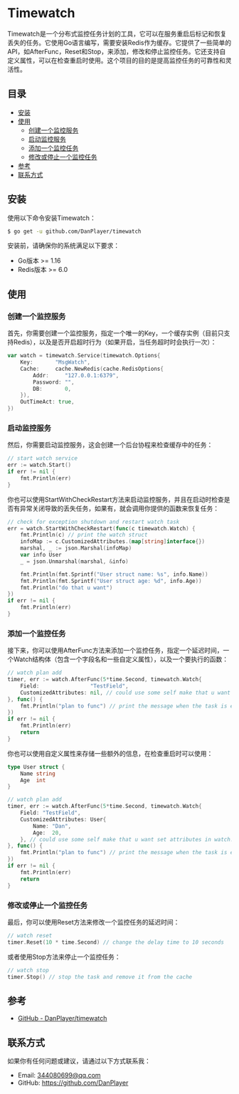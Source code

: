 # Timewatch

Timewatch是一个分布式监控任务计划的工具，它可以在服务重启后标记和恢复丢失的任务。它使用Go语言编写，需要安装Redis作为缓存。它提供了一些简单的API，如AfterFunc，Reset和Stop，来添加，修改和停止监控任务。它还支持自定义属性，可以在检查重启时使用。这个项目的目的是提高监控任务的可靠性和灵活性。

## 目录

- [安装](#安装)
- [使用](#使用)
  - [创建一个监控服务](#创建一个监控服务)
  - [启动监控服务](#启动监控服务)
  - [添加一个监控任务](#添加一个监控任务)
  - [修改或停止一个监控任务](#修改或停止一个监控任务)
- [参考](#参考)
- [联系方式](#联系方式)

## 安装

使用以下命令安装Timewatch：

```bash
$ go get -u github.com/DanPlayer/timewatch
```

安装前，请确保你的系统满足以下要求：

- Go版本 >= 1.16
- Redis版本 >= 6.0

## 使用

### 创建一个监控服务

首先，你需要创建一个监控服务，指定一个唯一的Key，一个缓存实例（目前只支持Redis），以及是否开启超时行为（如果开启，当任务超时时会执行一次）：

```go
var watch = timewatch.Service(timewatch.Options{
    Key:       "MsgWatch",
    Cache:     cache.NewRedis(cache.RedisOptions{
        Addr:     "127.0.0.1:6379",
        Password: "",
        DB:       0,
    }),
    OutTimeAct: true,
})
```

### 启动监控服务

然后，你需要启动监控服务，这会创建一个后台协程来检查缓存中的任务：

```go
// start watch service
err := watch.Start()
if err != nil {
    fmt.Println(err)
}
```

你也可以使用StartWithCheckRestart方法来启动监控服务，并且在启动时检查是否有异常关闭导致的丢失任务，如果有，就会调用你提供的函数来恢复任务：

```go
// check for exception shutdown and restart watch task
err = watch.StartWithCheckRestart(func(c timewatch.Watch) {
    fmt.Println(c) // print the watch struct
    infoMap := c.CustomizedAttributes.(map[string]interface{})
    marshal, _ := json.Marshal(infoMap)
    var info User
    _ = json.Unmarshal(marshal, &info)

    fmt.Println(fmt.Sprintf("User struct name: %s", info.Name))
    fmt.Println(fmt.Sprintf("User struct age: %d", info.Age))
    fmt.Println("do that u want")
})
if err != nil {
    fmt.Println(err)
}
```

### 添加一个监控任务

接下来，你可以使用AfterFunc方法来添加一个监控任务，指定一个延迟时间，一个Watch结构体（包含一个字段名和一些自定义属性），以及一个要执行的函数：

```go
// watch plan add
timer, err := watch.AfterFunc(5*time.Second, timewatch.Watch{
    Field:                "TestField",
    CustomizedAttributes: nil, // could use some self make that u want set attributes in watch.CheckRestart
}, func() {
    fmt.Println("plan to func") // print the message when the task is executed
})
if err != nil {
    fmt.Println(err)
    return
}
```

你也可以使用自定义属性来存储一些额外的信息，在检查重启时可以使用：

```go
type User struct {
    Name string
    Age  int
}

// watch plan add
timer, err := watch.AfterFunc(5*time.Second, timewatch.Watch{
    Field: "TestField",
    CustomizedAttributes: User{
        Name: "Dan",
        Age:  20,
    }, // could use some self make that u want set attributes in watch.CheckRestart
}, func() {
    fmt.Println("plan to func") // print the message when the task is executed
})
if err != nil {
    fmt.Println(err)
    return
}
```

### 修改或停止一个监控任务

最后，你可以使用Reset方法来修改一个监控任务的延迟时间：

```go
// watch reset
timer.Reset(10 * time.Second) // change the delay time to 10 seconds
```

或者使用Stop方法来停止一个监控任务：

```go
// watch stop
timer.Stop() // stop the task and remove it from the cache
```

## 参考

- [GitHub - DanPlayer/timewatch](https://github.com/DanPlayer/timewatch)

## 联系方式

如果你有任何问题或建议，请通过以下方式联系我：

- Email: 344080699@qq.com
- GitHub: https://github.com/DanPlayer
